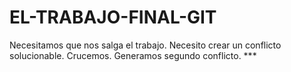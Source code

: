 # EL-TRABAJO-FINAL-GIT

Necesitamos que nos salga el trabajo.
Necesito crear un conflicto solucionable.
Crucemos.
Generamos segundo conflicto. ***

